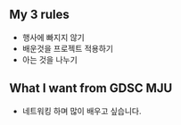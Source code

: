 ## My 3 rules

- 행사에 빠지지 않기
- 배운것을 프로젝트 적용하기
- 아는 것을 나누기

## What I want from GDSC MJU

- 네트워킹 하며 많이 배우고 싶습니다.
